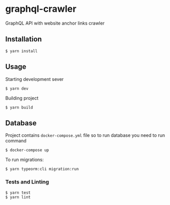 # graphql-crawler

GraphQL API with website anchor links crawler

## Installation

```
$ yarn install
```

## Usage

Starting development sever
```
$ yarn dev
```

Building project
```
$ yarn build
```

## Database

Project contains `docker-compose.yml` file so to run database you need to run command
```
$ docker-compose up
```

To run migrations:
```
$ yarn typeorm:cli migration:run
```

### Tests and Linting

```
$ yarn test
$ yarn lint
```
